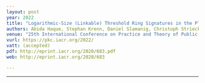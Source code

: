 ```yaml
---
layout: post
year: 2022
title: "Logarithmic-Size (Linkable) Threshold Ring Signatures in the Plain Model"
authors: Abida Haque, Stephan Krenn, Daniel Slamanig, Christoph Striecks
venue: "25th International Conference on Practice and Theory of Public-Key Cryptography - PKC 2022"
vurl: https://pkc.iacr.org/2022/
vatt: (accepted)
pdf: http://eprint.iacr.org/2020/683.pdf
web: http://eprint.iacr.org/2020/683

---
```



---


